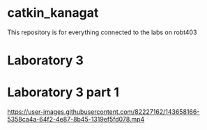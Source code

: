 # catkin_kanagat
This repository is for everything connected to the labs on robt403

# Laboratory 3
# Laboratory 3 part 1


https://user-images.githubusercontent.com/82227162/143658166-5358ca4a-64f2-4e87-8b45-1319ef5fd078.mp4

